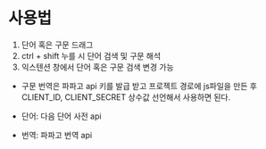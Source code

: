 # 사용법

1. 단어 혹은 구문 드래그
2. ctrl + shift 누를 시 단어 검색 및 구문 해석
3. 익스텐션 창에서 단어 혹은 구문 검색 변경 가능

- 구문 번역은 파파고 api 키를 발급 받고 프로젝트 경로에 js파일을 만든 후 CLIENT_ID, CLIENT_SECRET 상수값 선언해서 사용하면 된다.

- 단어: 다음 단어 사전 api
- 번역: 파파고 번역 api
